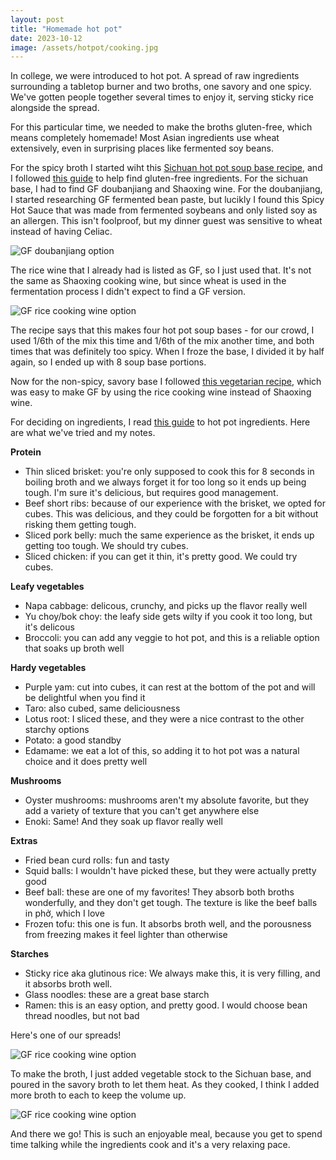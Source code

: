 ```yaml
---
layout: post
title: "Homemade hot pot"
date: 2023-10-12
image: /assets/hotpot/cooking.jpg
---
```


In college, we were introduced to hot pot. A spread of raw ingredients surrounding a tabletop burner and two broths, one savory and one spicy. We've gotten people together several times to enjoy it, serving sticky rice alongside the spread. 

For this particular time, we needed to make the broths gluten-free, which means completely homemade! Most Asian ingredients use wheat extensively, even in surprising places like fermented soy beans.

For the spicy broth I started wiht this [Sichuan hot pot soup base recipe](https://omnivorescookbook.com/sichuan-hot-pot-soup-base/), and I followed [this guide](https://gluten.guide/post/hot-pot-shabu-shabu/) to help find gluten-free ingredients. For the sichuan base, I had to find GF doubanjiang and Shaoxing wine. For the doubanjiang, I started researching GF fermented bean paste, but lucikly I found this Spicy Hot Sauce that was made from fermented soybeans and only listed soy as an allergen. This isn't foolproof, but my dinner guest was sensitive to wheat instead of having Celiac. 

<img src="/assets/hotpot/doubanjiang.jpg" alt="GF doubanjiang option" class="image-style"/>

The rice wine that I already had is listed as GF, so I just used that. It's not the same as Shaoxing cooking wine, but since wheat is used in the fermentation process I didn't expect to find a GF version.

<img src="/assets/hotpot/ricewine.jpg" alt="GF rice cooking wine option" class="image-style"/>

The recipe says that this makes four hot pot soup bases - for our crowd, I used 1/6th of the mix this time and 1/6th of the mix another time, and both times that was definitely too spicy. When I froze the base, I divided it by half again, so I ended up with 8 soup base portions.

Now for the non-spicy, savory base I followed [this vegetarian recipe](https://www.allrecipes.com/recipe/8506869/shortcut-vegetarian-hot-pot-broth/), which was easy to make GF by using the rice cooking wine instead of Shaoxing wine.

For deciding on ingredients, I read [this guide](https://www.bonappetit.com/story/how-to-hot-pot) to hot pot ingredients. Here are what we've tried and my notes.

**Protein**
- Thin sliced brisket: you're only supposed to cook this for 8 seconds in boiling broth and we always forget it for too long so it ends up being tough. I'm sure it's delicious, but requires good management.
- Beef short ribs: because of our experience with the brisket, we opted for cubes. This was delicious, and they could be forgotten for a bit without risking them getting tough.
- Sliced pork belly: much the same experience as the brisket, it ends up getting too tough. We should try cubes.
- Sliced chicken: if you can get it thin, it's pretty good. We could try cubes.

**Leafy vegetables**
- Napa cabbage: delicous, crunchy, and picks up the flavor really well
- Yu choy/bok choy: the leafy side gets wilty if you cook it too long, but it's delicous
- Broccoli: you can add any veggie to hot pot, and this is a reliable option that soaks up broth well

**Hardy vegetables**
- Purple yam: cut into cubes, it can rest at the bottom of the pot and will be delightful when you find it
- Taro: also cubed, same deliciousness
- Lotus root: I sliced these, and they were a nice contrast to the other starchy options
- Potato: a good standby
- Edamame: we eat a lot of this, so adding it to hot pot was a natural choice and it does pretty well

**Mushrooms**
- Oyster mushrooms: mushrooms aren't my absolute favorite, but they add a variety of texture that you can't get anywhere else
- Enoki: Same! And they soak up flavor really well

**Extras**
- Fried bean curd rolls: fun and tasty
- Squid balls: I wouldn't have picked these, but they were actually pretty good
- Beef ball: these are one of my favorites! They absorb both broths wonderfully, and they don't get tough. The texture is like the beef balls in phở, which I love
- Frozen tofu: this one is fun. It absorbs broth well, and the porousness from freezing makes it feel lighter than otherwise

**Starches**
- Sticky rice aka glutinous rice: We always make this, it is very filling, and it absorbs broth well.
- Glass noodles: these are a great base starch
- Ramen: this is an easy option, and pretty good. I would choose bean thread noodles, but not bad

Here's one of our spreads!

<img src="/assets/hotpot/prep.jpg" alt="GF rice cooking wine option" class="image-style"/>

To make the broth, I just added vegetable stock to the Sichuan base, and poured in the savory broth to let them heat. As they cooked, I think I added more broth to each to keep the volume up.

<img src="/assets/hotpot/cooking.jpg" alt="GF rice cooking wine option" class="image-style"/>

And there we go! This is such an enjoyable meal, because you get to spend time talking while the ingredients cook and it's a very relaxing pace.

